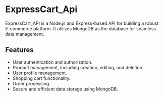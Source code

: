 # ExpressCart_Api
ExpressCart_API is a Node.js and Express-based API for building a robust E-commerce platform. It utilizes MongoDB as the database for seamless data management.

## Features 

* User authentication and authorization.
* Product management, including creation,    editing, and deletion.
* User profile management.
* Shopping cart functionality.
* Order processing.
* Secure and efficient data storage using    MongoDB.
